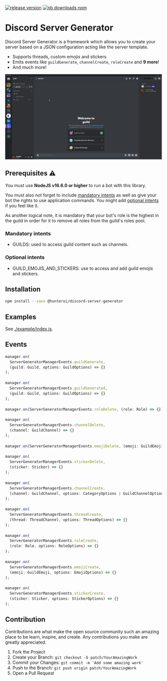 <a href="https://www.npmjs.com/@hunteroi/discord-server-generator"><img src="https://img.shields.io/github/v/release/hunteroi/discord-server-generator?style=for-the-badge" alt="release version"/></a>
<a href="https://www.npmjs.com/@hunteroi/discord-server-generator"><img src="https://img.shields.io/npm/dt/@hunteroi/discord-server-generator?style=for-the-badge" alt="nb downloads npm"/></a>

# Discord Server Generator

Discord Server Generator is a framework which allows you to create your server based on a JSON configuration acting like the server template.

- Supports threads, custom emojis and stickers
- Emits events like `guildGenerate`, `channelCreate`, `roleCreate` and **9 more**!
- And much more!

![IMAGE](assets/example.gif)

## Prerequisites ⚠️

You must use **NodeJS v16.6.0 or higher** to run a bot with this library.

You must also not forget to include [mandatory intents](#mandatory-intents) as well as give your bot the rights to use application commands. You might add [optional intents](#optional-intents) if you feel like it.

As another logical note, it is mandatory that your bot's role is the highest in the guild in order for it to remove all roles from the guild's roles pool.

### Mandatory intents

- GUILDS: used to access guild content such as channels.

### Optional intents

- GUILD_EMOJIS_AND_STICKERS: use to access and add guild emojis and stickers.

## Installation

```sh
npm install --save @hunteroi/discord-server-generator
```

## Examples

See [./example/index.js](example/index.js).

## Events

```ts
manager.on(
  ServerGeneratorManagerEvents.guildGenerate,
  (guild: Guild, options: GuildOptions) => {}
);

manager.on(
  ServerGeneratorManagerEvents.guildGenerated,
  (guild: Guild, options: GuildOptions) => {}
);

manager.on(ServerGeneratorManagerEvents.roleDelete, (role: Role) => {});

manager.on(
  ServerGeneratorManagerEvents.channelDelete,
  (channel: GuildChannel) => {}
);

manager.on(ServerGeneratorManagerEvents.emojiDelete, (emoji: GuildEmoji) => {});

manager.on(
  ServerGeneratorManagerEvents.stickerDelete,
  (sticker: Sticker) => {}
);

manager.on(
  ServerGeneratorManagerEvents.channelCreate,
  (channel: GuildChannel, options: CategoryOptions | GuildChannelOptions) => {}
);

manager.on(
  ServerGeneratorManagerEvents.threadCreate,
  (thread: ThreadChannel, options: ThreadOptions) => {}
);

manager.on(
  ServerGeneratorManagerEvents.roleCreate,
  (role: Role, options: RoleOptions) => {}
);

manager.on(
  ServerGeneratorManagerEvents.emojiCreate,
  (emoji: GuildEmoji, options: EmojiOptions) => {}
);

manager.on(
  ServerGeneratorManagerEvents.stickerCreate,
  (sticker: Sticker, options: StickerOptions) => {}
);
```

## Contribution

Contributions are what make the open source community such an amazing place to be learn, inspire, and create. Any contributions you make are greatly appreciated.

1. Fork the Project
2. Create your Branch: `git checkout -b patch/YourAmazingWork`
3. Commit your Changes: `git commit -m 'Add some amazing work'`
4. Push to the Branch: `git push origin patch/YourAmazingWork`
5. Open a Pull Request
